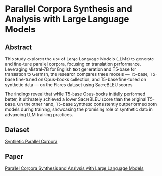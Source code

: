 # Parallel Corpora Synthesis and Analysis with Large Language Models

## Abstract
This study explores the use of Large Language Models (LLMs) to generate and fine-tune parallel corpora, focusing on translation performance. Leveraging Mistral-7B for English text generation and T5-base for translation to German, the research compares three models — T5-base, T5-base fine-tuned on Opus-books collection, and T5-base fine-tuned on synthetic data — on the Flores dataset using SacreBLEU scores.

The findings reveal that while T5-base Opus-books initially performed better, it ultimately achieved a lower SacreBLEU score than the original T5-base. On the other hand, T5-base Synthetic consistently outperformed both models during training, showcasing the promising role of synthetic data in advancing LLM training practices.

## Dataset
[Synthetic Parallel Corpora](https://huggingface.co/datasets/jaymanvirk/synthetic_parallel_corpora)

## Paper
[Parallel Corpora Synthesis and Analysis with Large Language Models](parallel_corpora_synthesis_analysis_llm.pdf)
